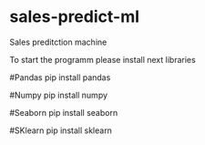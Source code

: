 # sales-predict-ml
Sales preditction machine

To start the programm please install next libraries

#Pandas
pip install pandas

#Numpy
pip install numpy

#Seaborn
pip install seaborn

#SKlearn
pip install sklearn
